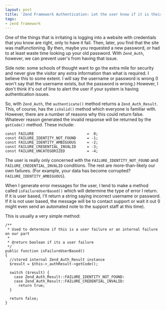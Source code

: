 ```yaml
---
layout: post
title: 'Zend Framework Authentication: Let the user know if it is their fault'
tags:
- zend framework
---
```

One of the things that is irritating is logging into a website with credentials that you know are right, only to have it fail.  Then, later, you find that the site was malfunctioning.  By then, maybe you requested a new password, or had to at least waste time looking up your old password.  With `Zend_Auth`, however, we can prevent user's from having that issue.

Side note: some schools of thought want to go the extra mile for security and never give the visitor any extra information than what is required.  I believe this to some extent.  I will say the username or password is wrong (I won't say that the username exists, but the password is wrong.)  However, I don't think it's out of line to alert the user if your system is having authentication issues. 

So, with `Zend_Auth`, the `authenticate()` method returns a `Zend_Auth_Result`.  This, of course, has the `isValid()` method which everyone is familiar with.  However, there are a number of reasons why this could return false.  Whatever reason generated the invalid response will be returned by the `getCode()` method.  These include:
    
```php?start_inline=1
const FAILURE                        =  0;
const FAILURE_IDENTITY_NOT_FOUND     = -1;
const FAILURE_IDENTITY_AMBIGUOUS     = -2;
const FAILURE_CREDENTIAL_INVALID     = -3;
const FAILURE_UNCATEGORIZED          = -4;
```

The user is really only concerned with the `FAILURE_IDENTITY_NOT_FOUND` and `FAILURE_CREDENTIAL_INVALID` conditions.  The rest are more-than-likely our own failures.  (For example, your data has become corrupted? `FAILURE_IDENTITY_AMBIGUOUS`).  

When I generate error messages for the user, I tend to make a method called `isFailureUserBased()` which will determine the type of error I return.  If it is user based, I'll return a string saying incorrect username or password.  If it is not user based, the message will be to contact support or wait it out (I might even send an automated note to the support staff at this time).

This is usually a very simple method:

```php?start_inline=1
/**
 * Used to determine if this is a user failure or an internal failure on our part
 * 
 * @return boolean if its a user failure
 */
public function isFailureUserBased()
{
  //stored internal Zend_Auth_Result instance
  $result = $this->_authResult->getCode(); 
    
  switch ($result) {
    case Zend_Auth_Result::FAILURE_IDENTITY_NOT_FOUND:
    case Zend_Auth_Result::FAILURE_CREDENTIAL_INVALID:
      return true;
  }
    
  return false;
}
```
    